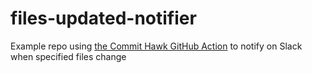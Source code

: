 # files-updated-notifier
Example repo using [the Commit Hawk GitHub Action](https://github.com/jesalg/commit-hawk-action)
to notify on Slack when specified files change
